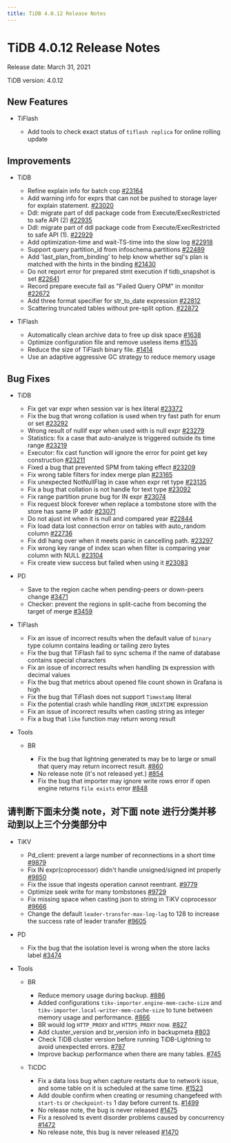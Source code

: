 ```yaml
---
title: TiDB 4.0.12 Release Notes
---
```


# TiDB 4.0.12 Release Notes

Release date: March 31, 2021

TiDB version: 4.0.12

## New Features

+ TiFlash

    - Add tools to check exact status of `tiflash replica` for online rolling update

## Improvements

+ TiDB

    - Refine explain info for batch cop [#23164](https://github.com/pingcap/tidb/pull/23164)
    - Add warning info for exprs that can not be pushed to storage layer for explain statement. [#23020](https://github.com/pingcap/tidb/pull/23020)
    - Ddl: migrate part of ddl package code from Execute/ExecRestricted to safe API (2) [#22935](https://github.com/pingcap/tidb/pull/22935)
    - Ddl: migrate part of ddl package code from Execute/ExecRestricted to safe API (1). [#22929](https://github.com/pingcap/tidb/pull/22929)
    - Add optimization-time and wait-TS-time into the slow log [#22918](https://github.com/pingcap/tidb/pull/22918)
    - Support query partition_id from infoschema.partitions [#22489](https://github.com/pingcap/tidb/pull/22489)
    - Add 'last_plan_from_binding' to help know whether sql's plan is matched with the hints in the binding [#21430](https://github.com/pingcap/tidb/pull/21430)
    - Do not report error for prepared stmt execution if tidb_snapshot is set [#22641](https://github.com/pingcap/tidb/pull/22641)
    - Record prepare execute fail as "Failed Query OPM" in monitor [#22672](https://github.com/pingcap/tidb/pull/22672)
    - Add three format specifier for str_to_date expression [#22812](https://github.com/pingcap/tidb/pull/22812)
    - Scattering truncated tables without pre-split option. [#22872](https://github.com/pingcap/tidb/pull/22872)

+ TiFlash

    - Automatically clean archive data to free up disk space [#1638](https://github.com/pingcap/tics/pull/1638)
    - Optimize configuration file and remove useless items [#1535](https://github.com/pingcap/tics/pull/1535)
    - Reduce the size of TiFlash binary file. [#1414](https://github.com/pingcap/tics/pull/1414)
    - Use an adaptive aggressive GC strategy to reduce memory usage

## Bug Fixes

+ TiDB

    - Fix get var expr when session var is hex literal [#23372](https://github.com/pingcap/tidb/pull/23372)
    - Fix the bug that wrong collation is used when try fast path for enum or set [#23292](https://github.com/pingcap/tidb/pull/23292)
    - Wrong result of nullif expr when used with is null expr [#23279](https://github.com/pingcap/tidb/pull/23279)
    - Statistics: fix a case that auto-analyze is triggered outside its time range [#23219](https://github.com/pingcap/tidb/pull/23219)
    - Executor: fix cast function will ignore the error for point get key construction [#23211](https://github.com/pingcap/tidb/pull/23211)
    - Fixed a bug that prevented SPM from taking effect [#23209](https://github.com/pingcap/tidb/pull/23209)
    - Fix wrong table filters for index merge plan [#23165](https://github.com/pingcap/tidb/pull/23165)
    - Fix unexpected NotNullFlag in case when expr ret type [#23135](https://github.com/pingcap/tidb/pull/23135)
    - Fix a bug that collation is not handle for text type [#23092](https://github.com/pingcap/tidb/pull/23092)
    - Fix range partition prune bug for IN expr [#23074](https://github.com/pingcap/tidb/pull/23074)
    - Fix request block forever when replace a tombstone store with the store has same IP addr [#23071](https://github.com/pingcap/tidb/pull/23071)
    - Do not ajust int when it is null and compared year [#22844](https://github.com/pingcap/tidb/pull/22844)
    - Fix load data lost connection error on tables with auto_random column [#22736](https://github.com/pingcap/tidb/pull/22736)
    - Fix ddl hang over when it meets panic in cancelling path. [#23297](https://github.com/pingcap/tidb/pull/23297)
    - Fix wrong key range of index scan when filter is comparing year column with NULL [#23104](https://github.com/pingcap/tidb/pull/23104)
    - Fix create view success but failed when using it [#23083](https://github.com/pingcap/tidb/pull/23083)

+ PD

    - Save to the region cache when pending-peers or down-peers change [#3471](https://github.com/pingcap/pd/pull/3471)
    - Checker: prevent the regions in split-cache from becoming the target of merge [#3459](https://github.com/pingcap/pd/pull/3459)

+ TiFlash

    - Fix an issue of incorrect results when the default value of `binary` type column contains leading or tailing zero bytes
    - Fix the bug that TiFlash fail to sync schema if the name of database contains special characters
    - Fix an issue of incorrect results when handling `IN` expression with decimal values
    - Fix the bug that metrics about opened file count shown in Grafana is high
    - Fix the bug that TiFlash does not support `Timestamp` literal
    - Fix the potential crash while handling `FROM_UNIXTIME` expression
    - Fix an issue of incorrect results when casting string as integer
    - Fix a bug that `like` function may return wrong result

+ Tools

    - BR

        * Fix the bug that lightning generated ts may be to large or small that query may return incorrect result. [#860](https://github.com/pingcap/br/pull/860)
        * No release note (it's not released yet.) [#854](https://github.com/pingcap/br/pull/854)
        * Fix the bug that importer may ignore write rows error if open engine returns `file exists` error [#848](https://github.com/pingcap/br/pull/848)

## 请判断下面未分类 note，对下面 note 进行分类并移动到以上三个分类部分中

+ TiKV

    - Pd_client: prevent a large number of reconnections in a short time [#9879](https://github.com/tikv/tikv/pull/9879)
    - Fix IN expr(coprocessor) didn't handle unsigned/signed int properly [#9850](https://github.com/tikv/tikv/pull/9850)
    - Fix the issue that ingests operation cannot reentrant. [#9779](https://github.com/tikv/tikv/pull/9779)
    - Optimize seek write for many tombstones [#9729](https://github.com/tikv/tikv/pull/9729)
    - Fix missing space when casting json to string in TiKV coprocessor [#9666](https://github.com/tikv/tikv/pull/9666)
    - Change the default `leader-transfer-max-log-lag` to 128 to increase the success rate of leader transfer [#9605](https://github.com/tikv/tikv/pull/9605)

+ PD

    - Fix the bug that the isolation level is wrong when the store lacks label [#3474](https://github.com/pingcap/pd/pull/3474)

+ Tools

    - BR

        * Reduce memory usage during backup. [#886](https://github.com/pingcap/br/pull/886)
        * Added configurations `tikv-importer.engine-mem-cache-size` and `tikv-importer.local-writer-mem-cache-size` to tune between memory usage and performance. [#866](https://github.com/pingcap/br/pull/866)
        * BR would log `HTTP_PROXY` and `HTTPS_PROXY` now. [#827](https://github.com/pingcap/br/pull/827)
        * Add cluster_version and br_version info in backupmeta [#803](https://github.com/pingcap/br/pull/803)
        * Check TiDB cluster version before running TiDB-Lightning to avoid unexpected errors. [#787](https://github.com/pingcap/br/pull/787)
        * Improve backup performance when there are many tables. [#745](https://github.com/pingcap/br/pull/745)

    - TiCDC

        * Fix a data loss bug when capture restarts due to network issue, and some table on it is scheduled at the same time. [#1523](https://github.com/pingcap/ticdc/pull/1523)
        * Add double confirm when creating or resuming changefeed with `start-ts` or `checkpoint-ts` 1 day before current ts. [#1499](https://github.com/pingcap/ticdc/pull/1499)
        * No release note, the bug is never released [#1475](https://github.com/pingcap/ticdc/pull/1475)
        * Fix a resolved ts event disorder problems caused by concurrency [#1472](https://github.com/pingcap/ticdc/pull/1472)
        * No release note, this bug is never released [#1470](https://github.com/pingcap/ticdc/pull/1470)
